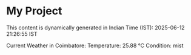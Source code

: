# My Project

This content is dynamically generated in Indian Time (IST): 2025-06-12 21:26:55 IST


Current Weather in Coimbatore:
Temperature: 25.88 °C
Condition: mist
